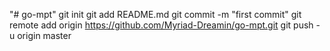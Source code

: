"# go-mpt"  git init git add README.md git commit -m "first commit" git remote add origin https://github.com/Myriad-Dreamin/go-mpt.git git push -u origin master
